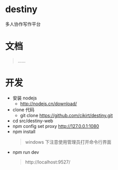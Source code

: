# destiny

多人协作写作平台

# 文档

> ......

# 开发

* 安装 nodejs
  * http://nodejs.cn/download/
* clone 代码
  * git clone https://github.com/cikirt/destiny.git
* cd src/destiny-web
* npm config set proxy http://127.0.0.1:1080
* npm install
  > windows 下注意使用管理员打开命令行界面
* npm run dev
  > http://localhost:9527/
